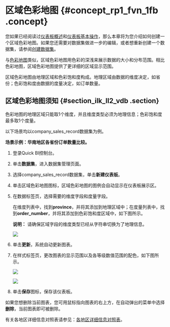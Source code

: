 # 区域色彩地图 {#concept_rp1_fvn_1fb .concept}

您如果已经阅读过[仪表板概述](cn.zh-CN/快速入门/报表制作/仪表板概述.md#)和[仪表板基本操作](cn.zh-CN/快速入门/报表制作/仪表板基本操作/仪表板基本操作.md#)，那么本章将为您介绍如何创建一个区域色彩地图。如果您还需要对数据集做进一步的编辑，或者想重新创建一个数据集，请参阅[创建数据集](cn.zh-CN/快速入门/数据建模/管理数据集/创建数据集.md#)。

与[色彩地图](cn.zh-CN/快速入门/报表制作/仪表板图表制作/色彩地图.md#)类似，区域色彩地图用色彩的深浅来展示数据的大小和分布范围。相比色彩地图，区域色彩地图提供了更详细的区域显示范围。

区域色彩地图由地理区域和色彩饱和度构成。地理区域由数据的维度决定，如省份；色彩饱和度由数据的度量决定，如订单数量。

## 区域色彩地图须知 {#section_ilk_ll2_vdb .section}

色彩地图的地理区域只能取1个维度，并且维度类型必须为地理信息；色彩饱和度最多取1个度量。

以下场景均以company\_sales\_record数据集为例。

**场景示例：华南地区各省份订单数量比较。**

1.  登录Quick BI控制台。
2.  单击**数据集**，进入数据集管理页面。
3.  选择company\_sales\_record数据集，单击**新建仪表板**。
4.  单击区域色彩地图图标，区域色彩地图的图例会自动显示在仪表板展示区。
5.  在数据标签页，选择需要的维度字段和度量字段。

    在维度列表中，找到**province**，并将其添加到地理区域中；在度量列表中，找到**order\_number**，并将其添加到色彩饱和度区域中，如下图所示。

    **说明：** 请确保区域字段的维度类型已经从字符串切换为了地理信息。

    ![](http://static-aliyun-doc.oss-cn-hangzhou.aliyuncs.com/assets/img/20187/153631863111278_zh-CN.png)

6.  单击**更新**，系统自动更新图表。
7.  在样式标签页，更改图表的显示范围以及各等级数值范围的配色，如下图所示。

    ![](http://static-aliyun-doc.oss-cn-hangzhou.aliyuncs.com/assets/img/20187/153631863111279_zh-CN.png)

    ![](http://static-aliyun-doc.oss-cn-hangzhou.aliyuncs.com/assets/img/20187/153631863111280_zh-CN.png)

8.  单击**保存**图标，保存该仪表板。

如果您想删除当前图表，您可用鼠标指向图表的右上方，在自动弹出的菜单中选择**删除**，当前图表即可被删除。

有关各地区详细信息对照表请参见：[各地区详细信息对照表](http://docs-aliyun.cn-hangzhou.oss.aliyun-inc.com/assets/attach/48322/cn_zh/1534241743586/%E5%90%84%E5%9C%B0%E5%8C%BA%E8%AF%A6%E7%BB%86%E4%BF%A1%E6%81%AF%E5%AF%B9%E7%85%A7%E8%A1%A8.xls)。

